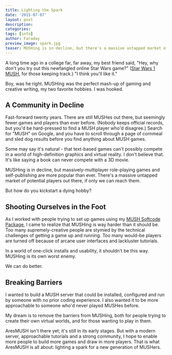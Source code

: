 ```yaml
---
title: Lighting the Spark
date: '2015-07-07'
layout: post
description:
categories:
tags: [info]
author: Faraday
preview_image: spark.jpg
teaser: MUSHing is in decline, but there's a massive untapped market of potential players out there, if only we can reach them.  How do you kickstart a dying hobby?
---
```



A long time ago in a college far, far away, my best friend said, "Hey, why don't you try out this newfangled online Star Wars game?" ([Star Wars 1 MUSH](https://en.wikipedia.org/wiki/Star_Wars_MUSH), for those keeping track.) "I think you'll like it."  

Boy, was he right.  MUSHing was the perfect mash-up of gaming and creative writing, my two favorite hobbies.  I was hooked.

## A Community in Decline

Fast-forward twenty years.  There are still MUSHes out there, but seemingly fewer games and players than ever before.  (Nobody keeps official records, but you'd be hard-pressed to find a MUSH player who'd disagree.) Search for "MUSH" on Google, and you have to scroll through a page of cornmeal and sled dog results before you find anything about MUSH games.

Some may say it's natural - that text-based games can't possibly compete in a world of high-definition graphics and virtual reality.  I don't believe that.  It's like saying a book can never compete with a 3D movie.  

MUSHing is in decline, but massively-multiplayer role-playing games and self-publishing are more popular than ever.  There's a massive untapped market of potential players out there, if only we can reach them.

But how do you kickstart a dying hobby?

## Shooting Ourselves in the Foot

As I worked with people trying to set up games using my [MUSH Softcode Package](http://lynnfaraday.github.io/MUSH/), I came to realize that MUSHing is way harder than it should be.  Too many supremely-creative people are stymied by the technical challenges of getting a game up and running.  Too many would-be players are turned off because of arcane user interfaces and lackluster tutorials. 

In a world of one-click installs and usability, it shouldn't be this way.  MUSHing is its own worst enemy.  

We can do better.

## Breaking Barriers

I wanted to build a MUSH server that could be installed, configured and run by someone with no prior coding experience.  I also wanted it to be more approachable to someone who'd never played MUSHes before.  

My dream is to remove the barriers from MUSHing, both for people trying to create their own virtual worlds, and for those wanting to play in them.

AresMUSH isn't there yet; it's still in its early stages.  But with a modern server, approachable tutorials and a strong community, I hope to enable more people to build more games and draw in more players.  That is what AresMUSH is all about:  lighting a spark for a new generation of MUSHers.
